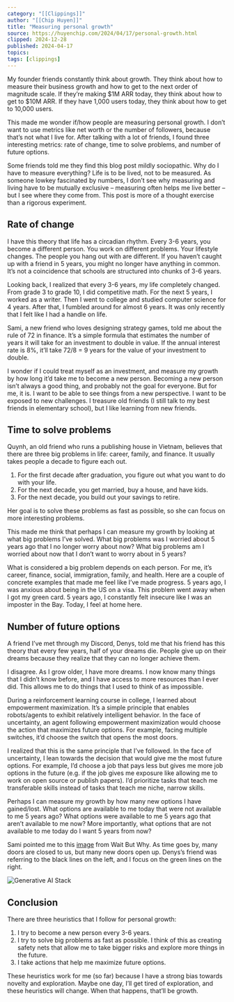 ```yaml
---
category: "[[Clippings]]"
author: "[[Chip Huyen]]"
title: "Measuring personal growth"
source: https://huyenchip.com/2024/04/17/personal-growth.html
clipped: 2024-12-28
published: 2024-04-17
topics: 
tags: [clippings]
---
```


My founder friends constantly think about growth. They think about how to measure their business growth and how to get to the next order of magnitude scale. If they’re making $1M ARR today, they think about how to get to $10M ARR. If they have 1,000 users today, they think about how to get to 10,000 users.

This made me wonder if/how people are measuring personal growth. I don’t want to use metrics like net worth or the number of followers, because that’s not what I live for. After talking with a lot of friends, I found three interesting metrics: rate of change, time to solve problems, and number of future options.

Some friends told me they find this blog post mildly sociopathic. Why do I have to measure everything? Life is to be lived, not to be measured. As someone lowkey fascinated by numbers, I don’t see why measuring and living have to be mutually exclusive – measuring often helps me live better – but I see where they come from. This post is more of a thought exercise than a rigorous experiment.

## Rate of change

I have this theory that life has a circadian rhythm. Every 3-6 years, you become a different person. You work on different problems. Your lifestyle changes. The people you hang out with are different. If you haven’t caught up with a friend in 5 years, you might no longer have anything in common. It’s not a coincidence that schools are structured into chunks of 3-6 years.

Looking back, I realized that every 3-6 years, my life completely changed. From grade 3 to grade 10, I did competitive math. For the next 5 years, I worked as a writer. Then I went to college and studied computer science for 4 years. After that, I fumbled around for almost 6 years. It was only recently that I felt like I had a handle on life.

Sami, a new friend who loves designing strategy games, told me about the rule of 72 in finance. It’s a simple formula that estimates the number of years it will take for an investment to double in value. If the annual interest rate is 8%, it’ll take 72/8 = 9 years for the value of your investment to double.

I wonder if I could treat myself as an investment, and measure my growth by how long it’d take me to become a new person. Becoming a new person isn’t always a good thing, and probably not the goal for everyone. But for me, it is. I want to be able to see things from a new perspective. I want to be exposed to new challenges. I treasure old friends (I still talk to my best friends in elementary school), but I like learning from new friends.

## Time to solve problems

Quynh, an old friend who runs a publishing house in Vietnam, believes that there are three big problems in life: career, family, and finance. It usually takes people a decade to figure each out.

1.  For the first decade after graduation, you figure out what you want to do with your life.
2.  For the next decade, you get married, buy a house, and have kids.
3.  For the next decade, you build out your savings to retire.

Her goal is to solve these problems as fast as possible, so she can focus on more interesting problems.

This made me think that perhaps I can measure my growth by looking at what big problems I’ve solved. What big problems was I worried about 5 years ago that I no longer worry about now? What big problems am I worried about now that I don’t want to worry about in 5 years?

What is considered a big problem depends on each person. For me, it’s career, finance, social, immigration, family, and health. Here are a couple of concrete examples that made me feel like I’ve made progress. 5 years ago, I was anxious about being in the US on a visa. This problem went away when I got my green card. 5 years ago, I constantly felt insecure like I was an imposter in the Bay. Today, I feel at home here.

## Number of future options

A friend I’ve met through my Discord, Denys, told me that his friend has this theory that every few years, half of your dreams die. People give up on their dreams because they realize that they can no longer achieve them.

I disagree. As I grow older, I have more dreams. I now know many things that I didn’t know before, and I have access to more resources than I ever did. This allows me to do things that I used to think of as impossible.

During a reinforcement learning course in college, I learned about empowerment maximization. It’s a simple principle that enables robots/agents to exhibit relatively intelligent behavior. In the face of uncertainty, an agent following empowerment maximization would choose the action that maximizes future options. For example, facing multiple switches, it’d choose the switch that opens the most doors.

I realized that this is the same principle that I’ve followed. In the face of uncertainty, I lean towards the decision that would give me the most future options. For example, I’d choose a job that pays less but gives me more job options in the future (e.g. if the job gives me exposure like allowing me to work on open source or publish papers). I’d prioritize tasks that teach me transferable skills instead of tasks that teach me niche, narrow skills.

Perhaps I can measure my growth by how many new options I have gained/lost. What options are available to me today that were not available to me 5 years ago? What options were available to me 5 years ago that aren’t available to me now? More importantly, what options that are not available to me today do I want 5 years from now?

Sami pointed me to this [image](https://twitter.com/waitbutwhy/status/1367871165319049221) from Wait But Why. As time goes by, many doors are closed to us, but many new doors open up. Denys’s friend was referring to the black lines on the left, and I focus on the green lines on the right.

![Generative AI Stack](https://huyenchip.com/assets/pics/life_path_waitbywhy.jpeg)

## Conclusion

There are three heuristics that I follow for personal growth:

1.  I try to become a new person every 3-6 years.
2.  I try to solve big problems as fast as possible. I think of this as creating safety nets that allow me to take bigger risks and explore more things in the future.
3.  I take actions that help me maximize future options.

These heuristics work for me (so far) because I have a strong bias towards novelty and exploration. Maybe one day, I’ll get tired of exploration, and these heuristics will change. When that happens, that’ll be growth.